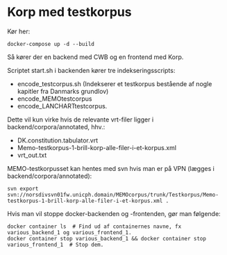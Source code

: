 # Korp med testkorpus

Kør her:

```
docker-compose up -d --build
```

Så kører der en backend med CWB og en frontend med Korp.

Scriptet start.sh i backenden kører tre indekseringsscripts:

* encode_testcorpus.sh (Indekserer et testkorpus bestående af nogle kapitler fra Danmarks grundlov)
* encode_MEMOtestcorpus
* encode_LANCHARTtestcorpus.

Dette vil kun virke hvis de relevante vrt-filer ligger i backend/corpora/annotated, hhv.: 

* DK.constitution.tabulator.vrt
* Memo-testkorpus-1-brill-korp-alle-filer-i-et-korpus.xml
* vrt_out.txt

MEMO-testkorpusset kan hentes med svn hvis man er på VPN (lægges i backend/corpora/annotated):

```
svn export svn://norsdivsvn01fw.unicph.domain/MEMOcorpus/trunk/Testkorpus/Memo-testkorpus-1-brill-korp-alle-filer-i-et-korpus.xml .
```

Hvis man vil stoppe docker-backenden og -frontenden, gør man følgende:

```
docker container ls  # Find ud af containernes navne, fx various_backend_1 og various_frontend_1.
docker container stop various_backend_1 && docker container stop various_frontend_1  # Stop dem.
```
